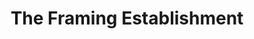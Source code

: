 ---
title: "The Framing Establishment"
url: /south-jordan/the-framing-establishment/
shop: Rahmen
---